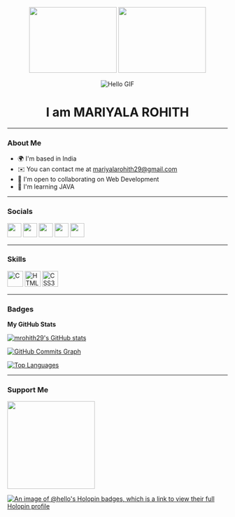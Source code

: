 <!-- Centered Images -->
<p align="center">
    <img src="https://camo.githubusercontent.com/fa22a95c9000d4e4914bc5de9fb94adde07fc0123f0f91ed0f2c3b7bd0240fcb/68747470733a2f2f6f63746f6465782e6769746875622e636f6d2f696d616765732f6461667470756e6b746f6361742d74686f6d61732e676966" width="200" height="150">
    <img src="https://camo.githubusercontent.com/63abdc3407ab5749a6fa046151ee56433f7922da540e1aa8d3b5795200dde75f/68747470733a2f2f6f63746f6465782e6769746875622e636f6d2f696d616765732f6461667470756e6b746f6361742d6775792e676966" width="200" height="150">
</p>

<!-- Introduction -->
<p align="center">
    <img src="https://user-images.githubusercontent.com/18350557/176309783-0785949b-9127-417c-8b55-ab5a4333674e.gif" alt="Hello GIF">
</p>
<h1 align="center">I am MARIYALA ROHITH</h1>

---

<!-- About Me -->
### About Me
- 🌍 I'm based in India
- ✉️ You can contact me at [mariyalarohith29@gmail.com](mailto:mariyalarohith29@gmail.com)
- 🤝 I'm open to collaborating on Web Development
- 🧠 I'm learning JAVA
<!-- - ⚡ I am good at problem-solving -->

---

<!-- Social Media Links -->
### Socials
<p>
    <a href="https://www.github.com/mrohith29" target="_blank"><img src="https://raw.githubusercontent.com/danielcranney/readme-generator/main/public/icons/socials/github-dark.svg" width="32" height="32" /></a>
    <a href="http://www.instagram.com/mariyala_rohith" target="_blank"><img src="https://raw.githubusercontent.com/danielcranney/readme-generator/main/public/icons/socials/instagram.svg" width="32" height="32" /></a>
    <a href="https://www.linkedin.com/in/mariyala-rohith" target="_blank"><img src="https://raw.githubusercontent.com/danielcranney/readme-generator/main/public/icons/socials/linkedin.svg" width="32" height="32" /></a>
    <a href="https://www.twitter.com/MariyalRohith" target="_blank"><img src="https://raw.githubusercontent.com/danielcranney/readme-generator/main/public/icons/socials/twitter.svg" width="32" height="32" /></a>
    <a href="https://stackoverflow.com/users/22299174/mariyala-rohith" target="_blank"><img src="https://github.com/danielcranney/profileme-dev/blob/main/public/icons/socials/stackoverflow.svg" width="32" /></a>
</p>

---

<!-- Skills -->
### Skills
<p>
    <a href="https://docs.microsoft.com/en-us/cpp/?view=msvc-170" target="_blank"><img src="https://raw.githubusercontent.com/danielcranney/readme-generator/main/public/icons/skills/c-colored.svg" width="36" height="36" alt="C" /></a>
<!--     <a href="https://www.python.org/" target="_blank"><img src="https://raw.githubusercontent.com/danielcranney/readme-generator/main/public/icons/skills/python-colored.svg" width="36" height="36" alt="Python" /></a> -->
    <a href="https://developer.mozilla.org/en-US/docs/Glossary/HTML5" target="_blank"><img src="https://raw.githubusercontent.com/danielcranney/readme-generator/main/public/icons/skills/html5-colored.svg" width="36" height="36" alt="HTML5" /></a>
    <a href="https://developer.mozilla.org/en-US/docs/Glossary/CSS" target="_blank"><img src="https://raw.githubusercontent.com/danielcranney/readme-generator/main/public/icons/skills/css3-colored.svg" width="36" height="36" alt="CSS3" /></a>
<!--     <a href="https://developer.mozilla.org/en-US/docs/Glossary/Java" target="_blank"><img src="https://raw.githubusercontent.com/danielcranney/readme-generator/main/public/icons/skills/java-colored.svg" width="36" height="36" alt="Java"></a> -->
<!--     <a href="https://www.r-project.org/"><img src="https://www.r-project.org/logo/Rlogo.svg" width="36" height="36" alt="R"></a> -->
<!--     <a href="https://developer.mozilla.org/en-US/docs/Glossary/SQL"><img src="https://raw.githubusercontent.com/danielcranney/readme-generator/main/public/icons/skills/mysql-colored.svg" width="36" height="36" alt="SQL"></a> -->

</p>

---

<!-- Badges -->
### Badges
<b>My GitHub Stats</b>

<a href="http://www.github.com/mrohith29"><img src="https://github-readme-stats.vercel.app/api?username=mrohith29&show_icons=true&hide=&count_private=true&title_color=6366f1&text_color=ffffff&icon_color=84cc16&bg_color=000000&hide_border=true&show_icons=true" alt="mrohith29's GitHub stats" /></a>

<a href="http://www.github.com/mrohith29"><img src="https://github-readme-activity-graph.cyclic.app/graph?username=mrohith29&bg_color=000000&color=ffffff&line=84cc16&point=ffffff&area_color=000000&area=true&hide_border=true&custom_title=GitHub%20Commits%20Graph" alt="GitHub Commits Graph" /></a>

<a href="https://github.com/mrohith29" align="left"><img src="https://github-readme-stats.vercel.app/api/top-langs/?username=mrohith29&langs_count=10&title_color=6366f1&text_color=ffffff&icon_color=84cc16&bg_color=000000&hide_border=true&locale=en&custom_title=Top%20%Languages" alt="Top Languages" /></a>

---

<!-- Support Me -->
### Support Me
<a href="https://www.buymeacoffee.com/mariyalaro4"><img src="https://cdn.buymeacoffee.com/buttons/v2/default-yellow.png" width="200" /></a>

[![An image of @hello's Holopin badges, which is a link to view their full Holopin profile](https://holopin.me/hello)](https://holopin.io/@hello)

